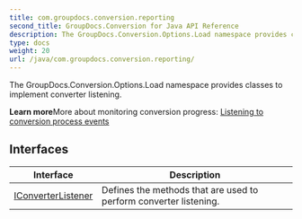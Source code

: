 ```yaml
---
title: com.groupdocs.conversion.reporting
second_title: GroupDocs.Conversion for Java API Reference
description: The GroupDocs.Conversion.Options.Load namespace provides classes to implement converter listening.
type: docs
weight: 20
url: /java/com.groupdocs.conversion.reporting/
---
```


The GroupDocs.Conversion.Options.Load namespace provides classes to implement converter listening.

**Learn more**More about monitoring conversion progress: [Listening to conversion process events][]


[Listening to conversion process events]: https://docs.groupdocs.com/display/conversionnet/Listening


## Interfaces

| Interface | Description |
| --- | --- |
| [IConverterListener](../com.groupdocs.conversion.reporting/iconverterlistener) | Defines the methods that are used to perform converter listening. |
